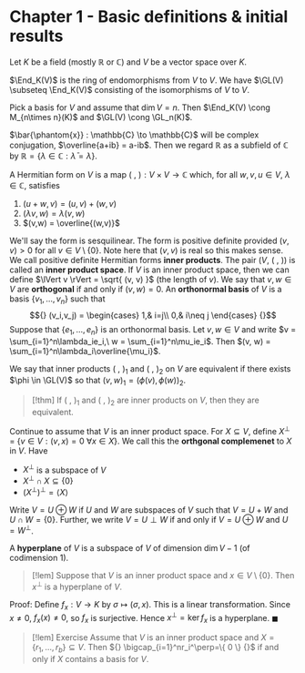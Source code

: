 # Chapter 1 - Basic definitions & initial results
Let $K$ be a field (mostly $\mathbb{R}$ or $\mathbb{C}$) and $V$ be a vector space over $K$.

$\End_K(V)$ is the ring of endomorphisms from $V$ to $V$. We have $\GL(V) \subseteq \End_K(V)$ consisting of the isomorphisms of $V$ to $V$. 

Pick a basis for $V$ and assume that $\dim V=n$. Then $\End_K(V) \cong M_{n\times n}(K)$ and $\GL(V) \cong \GL_n(K)$.

$\bar{\phantom{x}} : \mathbb{C} \to \mathbb{C}$ will be complex conjugation, $\overline{a+ib} = a-ib$. Then we regard $\mathbb{R}$ as a subfield of $\mathbb{C}$ by $\mathbb{R} = \{ \lambda \in \mathbb{C}: \bar{\lambda} = \lambda \}$.

A Hermitian form on $V$ is a map $(\ ,\ ) : V\times V\to \mathbb{C}$ which, for all $w, v, u \in V,\ \lambda \in \mathbb{C}$, satisfies
1. $(u+w,v) = (u,v) + (w,v)$
2. $(\lambda v,w)= \lambda(v,w)$
3. $(v,w) = \overline{(w,v)}$

We'll say the form is sesquilinear. The form is positive definite provided $(v,v) > 0$ for all $v\in V\setminus \{ 0 \}$. Note here that $(v, v)$ is real so this makes sense. We call positive definite Hermitian forms **inner products**. The pair $(V,\ (\ ,\ ))$ is called an **inner product space**. If $V$ is an inner product space, then we can define $\lVert v \rVert = \sqrt{ (v, v) }$ (the length of $v$). We say that $v, w \in V$ are **orthogonal** if and only if $(v,w)=0$. An **orthonormal basis** of $V$ is a basis $\{ v_1,\dots,v_n \}$ such that $${} (v_i,v_j) = \begin{cases}
1,& i=j\\
0,& i\neq j
\end{cases} {}$$
Suppose that $\{ e_1,\dots,e_n \}$ is an orthonormal basis. Let $v,w\in V$ and write $v = \sum_{i=1}^n\lambda_ie_i,\ w = \sum_{i=1}^n\mu_ie_i$. Then $(v, w) = \sum_{i=1}^n\lambda_i\overline{\mu_i}$.

We say that inner products $(\ ,\ )_1$ and ${} ( \ ,\  )_2 {}$ on $V$ are equivalent if there exists $\phi \in \GL(V)$ so that $(v,w)_1 = (\phi(v),\phi(w))_2$.

>[!thm]
>If $(\ ,\ )_1$ and $(\ ,\ )_2$ are inner products on $V$, then they are equivalent.

Continue to assume that $V$ is an inner product space. For $X\subseteq V$, define $X^\perp$ = $\{ v\in V : (v,x)=0\ \forall x \in X \}$. We call this the **orthgonal complemenet** to $X$ in $V$. Have
- $X^\perp$ is a subspace of $V$
- $X^\perp \cap X \subseteq \{ 0 \}$
- $(X^\perp)^\perp = \left< X \right>$

Write $V=U\oplus W$ if $U$ and $W$ are subspaces of $V$ such that $V = U+W$ and $U\cap W=\{ 0 \}$. Further, we write $V=U\perp W$ if and only if $V = U\oplus W$ and $U = W^\perp$.

A **hyperplane** of $V$ is a subspace of $V$ of dimension $\dim V - 1$ (of codimension 1).

>[!lem]
>Suppose that $V$ is an inner product space and $x \in V\setminus \{ 0 \}$. Then $x^\perp$ is a hyperplane of $V$.

Proof:
Define $f_x:V\to K$ by $\sigma\mapsto(\sigma,x)$. This is a linear transformation. Since $x\neq0$, $f_x(x)\neq0$, so $f_x$ is surjective. Hence $x^\perp = \ker f_x$ is a hyperplane. $\blacksquare$

>[!lem] Exercise
>Assume that $V$ is an inner product space and $X=\{ r_1,\dots,r_b \} \subseteq V$. Then ${} \bigcap_{i=1}^nr_i^\perp=\{ 0 \} {}$ if and only if $X$ contains a basis for $V$.